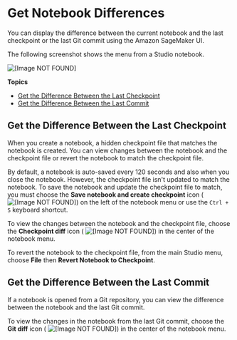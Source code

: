 # Get Notebook Differences<a name="notebooks-diff"></a>

You can display the difference between the current notebook and the last checkpoint or the last Git commit using the Amazon SageMaker UI\.

The following screenshot shows the menu from a Studio notebook\.

![\[Image NOT FOUND\]](http://docs.aws.amazon.com/sagemaker/latest/dg/images/studio/studio-notebook-menu-diffs.png)

**Topics**
+ [Get the Difference Between the Last Checkpoint](#notebooks-diff-checkpoint)
+ [Get the Difference Between the Last Commit](#notebooks-diff-git)

## Get the Difference Between the Last Checkpoint<a name="notebooks-diff-checkpoint"></a>

When you create a notebook, a hidden checkpoint file that matches the notebook is created\. You can view changes between the notebook and the checkpoint file or revert the notebook to match the checkpoint file\.

By default, a notebook is auto\-saved every 120 seconds and also when you close the notebook\. However, the checkpoint file isn't updated to match the notebook\. To save the notebook and update the checkpoint file to match, you must choose the **Save notebook and create checkpoint** icon \( ![\[Image NOT FOUND\]](http://docs.aws.amazon.com/sagemaker/latest/dg/images/studio/icons/notebook-save-and-checkpoint.png)\) on the left of the notebook menu or use the `Ctrl + S` keyboard shortcut\.

To view the changes between the notebook and the checkpoint file, choose the **Checkpoint diff** icon \( ![\[Image NOT FOUND\]](http://docs.aws.amazon.com/sagemaker/latest/dg/images/studio/icons/notebook-checkpoint-diff.png)\) in the center of the notebook menu\.

To revert the notebook to the checkpoint file, from the main Studio menu, choose **File** then **Revert Notebook to Checkpoint**\.

## Get the Difference Between the Last Commit<a name="notebooks-diff-git"></a>

If a notebook is opened from a Git repository, you can view the difference between the notebook and the last Git commit\.

To view the changes in the notebook from the last Git commit, choose the **Git diff** icon \( ![\[Image NOT FOUND\]](http://docs.aws.amazon.com/sagemaker/latest/dg/images/studio/icons/notebook-git-diff.png)\) in the center of the notebook menu\.